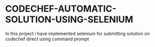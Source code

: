 # CODECHEF-AUTOMATIC-SOLUTION-USING-SELENIUM
In this project i have implemented selenium for submitting solution on codechef direct using command prompt
